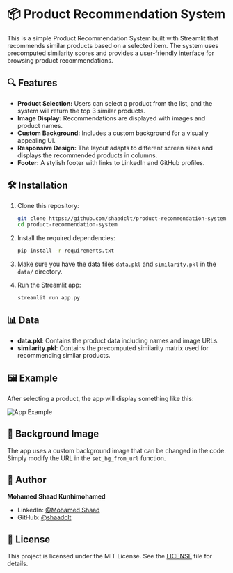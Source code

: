 # 📦 Product Recommendation System

This is a simple Product Recommendation System built with Streamlit that recommends similar products based on a selected item. The system uses precomputed similarity scores and provides a user-friendly interface for browsing product recommendations.

## 🔍 Features

- **Product Selection:** Users can select a product from the list, and the system will return the top 3 similar products.
- **Image Display:** Recommendations are displayed with images and product names.
- **Custom Background:** Includes a custom background for a visually appealing UI.
- **Responsive Design:** The layout adapts to different screen sizes and displays the recommended products in columns.
- **Footer:** A stylish footer with links to LinkedIn and GitHub profiles.

## 🛠️ Installation

1. Clone this repository:

    ```bash
    git clone https://github.com/shaadclt/product-recommendation-system.git
    cd product-recommendation-system
    ```

2. Install the required dependencies:

    ```bash
    pip install -r requirements.txt
    ```

3. Make sure you have the data files `data.pkl` and `similarity.pkl` in the `data/` directory.

4. Run the Streamlit app:

    ```bash
    streamlit run app.py
    ```

## 📊 Data

- **data.pkl**: Contains the product data including names and image URLs.
- **similarity.pkl**: Contains the precomputed similarity matrix used for recommending similar products.

## 🖼️ Example

After selecting a product, the app will display something like this:

![App Example](https://img.freepik.com/free-vector/wearable-technology-isometric-flowchart_1284-19018.jpg?w=740&t=st=1723049490~exp=1723050090~hmac=2c52cc76824ba2a41475065bfe62e7f2444cbf92e98fa242dee67ab7242e2b26)

## 📌 Background Image

The app uses a custom background image that can be changed in the code. Simply modify the URL in the `set_bg_from_url` function.

## 👤 Author

**Mohamed Shaad Kunhimohamed**

- LinkedIn: [@Mohamed Shaad](https://www.linkedin.com/in/mohamedshaad)
- GitHub: [@shaadclt](https://github.com/mshaadk)

## 📄 License

This project is licensed under the MIT License. See the [LICENSE](LICENSE.txt) file for details.
